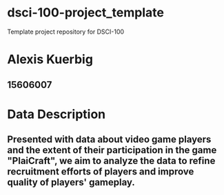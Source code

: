 # dsci-100-project_template
Template project repository for DSCI-100


# Alexis Kuerbig
## 15606007




# Data Description

## Presented with data about video game players and the extent of their participation in the game "PlaiCraft", we aim to analyze the data to refine recruitment efforts of players and improve quality of players' gameplay.